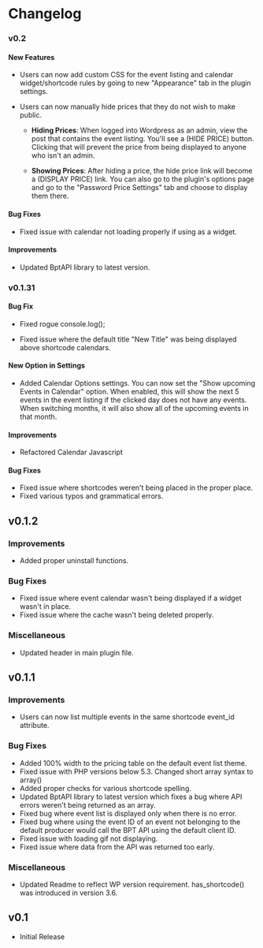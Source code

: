# Changelog

### v0.2

#### New Features
* Users can now add custom CSS for the event listing and calendar 
widget/shortcode rules by going to new "Appearance" tab in the
plugin settings.

* Users can now manually hide prices that they do not wish to make
public.
    * **Hiding Prices**: When logged into Wordpress as an admin,
    view the post that contains the event listing. You'll see a
    (HIDE PRICE) button.
    Clicking that will prevent the price from being displayed to
    anyone who isn't an admin. 

    * **Showing Prices**: After hiding a price, the hide price link
    will become a (DISPLAY PRICE) link.
    You can also go to the plugin's options page and go to the 
    "Password Price Settings" tab and choose to display them
    there.

#### Bug Fixes
* Fixed issue with calendar not loading properly if using as a widget.

#### Improvements
* Updated BptAPI library to latest version.

### v0.1.31

#### Bug Fix
* Fixed rogue console.log();

* Fixed issue where the default title "New Title" was being displayed 
above shortcode calendars.

#### New Option in Settings
* Added Calendar Options settings. You can now set the "Show upcoming
Events in Calendar" option. When enabled, this will show the next 5 
events in the event listing if the clicked day does not have any events.
When switching months, it will also show all of the upcoming events in 
that month.

#### Improvements
* Refactored Calendar Javascript

#### Bug Fixes
* Fixed issue where shortcodes weren't being placed in the proper place.
* Fixed various typos and grammatical errors.

## v0.1.2

### Improvements
* Added proper uninstall functions.

### Bug Fixes
* Fixed issue where event calendar wasn't being displayed if a widget
wasn't in place.
* Fixed issue where the cache wasn't being deleted properly. 

### Miscellaneous
* Updated header in main plugin file.

## v0.1.1
### Improvements
* Users can now list multiple events in the same shortcode event_id
attribute.

### Bug Fixes
* Added 100% width to the pricing table on the default event list theme.
* Fixed issue with PHP versions below 5.3. Changed short array syntax
to array()
* Added proper checks for various shortcode spelling.
* Updated BptAPI library to latest version which fixes a bug where
API errors weren't being returned as an array.
* Fixed bug where event list is displayed only when there is no error.
* Fixed bug where using the event ID of an event not belonging to the
default producer would call the BPT API using the default client ID.
* Fixed issue with loading gif not displaying.
* Fixed issue where data from the API was returned too early.

### Miscellaneous 
* Updated Readme to reflect WP version requirement. has_shortcode()
was introduced in version 3.6.

## v0.1

* Initial Release